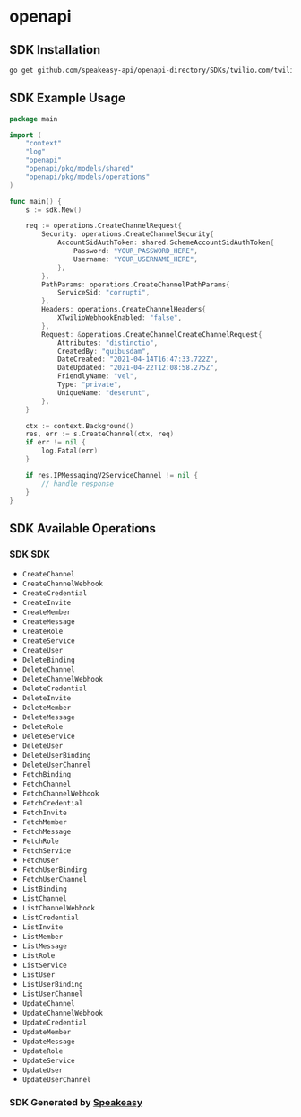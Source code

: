 # openapi

<!-- Start SDK Installation -->
## SDK Installation

```bash
go get github.com/speakeasy-api/openapi-directory/SDKs/twilio.com/twilio_ip_messaging_v2/1.40.0/go
```
<!-- End SDK Installation -->

## SDK Example Usage
<!-- Start SDK Example Usage -->
```go
package main

import (
    "context"
    "log"
    "openapi"
    "openapi/pkg/models/shared"
    "openapi/pkg/models/operations"
)

func main() {
    s := sdk.New()

    req := operations.CreateChannelRequest{
        Security: operations.CreateChannelSecurity{
            AccountSidAuthToken: shared.SchemeAccountSidAuthToken{
                Password: "YOUR_PASSWORD_HERE",
                Username: "YOUR_USERNAME_HERE",
            },
        },
        PathParams: operations.CreateChannelPathParams{
            ServiceSid: "corrupti",
        },
        Headers: operations.CreateChannelHeaders{
            XTwilioWebhookEnabled: "false",
        },
        Request: &operations.CreateChannelCreateChannelRequest{
            Attributes: "distinctio",
            CreatedBy: "quibusdam",
            DateCreated: "2021-04-14T16:47:33.722Z",
            DateUpdated: "2021-04-22T12:08:58.275Z",
            FriendlyName: "vel",
            Type: "private",
            UniqueName: "deserunt",
        },
    }

    ctx := context.Background()
    res, err := s.CreateChannel(ctx, req)
    if err != nil {
        log.Fatal(err)
    }

    if res.IPMessagingV2ServiceChannel != nil {
        // handle response
    }
}
```
<!-- End SDK Example Usage -->

<!-- Start SDK Available Operations -->
## SDK Available Operations

### SDK SDK

* `CreateChannel`
* `CreateChannelWebhook`
* `CreateCredential`
* `CreateInvite`
* `CreateMember`
* `CreateMessage`
* `CreateRole`
* `CreateService`
* `CreateUser`
* `DeleteBinding`
* `DeleteChannel`
* `DeleteChannelWebhook`
* `DeleteCredential`
* `DeleteInvite`
* `DeleteMember`
* `DeleteMessage`
* `DeleteRole`
* `DeleteService`
* `DeleteUser`
* `DeleteUserBinding`
* `DeleteUserChannel`
* `FetchBinding`
* `FetchChannel`
* `FetchChannelWebhook`
* `FetchCredential`
* `FetchInvite`
* `FetchMember`
* `FetchMessage`
* `FetchRole`
* `FetchService`
* `FetchUser`
* `FetchUserBinding`
* `FetchUserChannel`
* `ListBinding`
* `ListChannel`
* `ListChannelWebhook`
* `ListCredential`
* `ListInvite`
* `ListMember`
* `ListMessage`
* `ListRole`
* `ListService`
* `ListUser`
* `ListUserBinding`
* `ListUserChannel`
* `UpdateChannel`
* `UpdateChannelWebhook`
* `UpdateCredential`
* `UpdateMember`
* `UpdateMessage`
* `UpdateRole`
* `UpdateService`
* `UpdateUser`
* `UpdateUserChannel`
<!-- End SDK Available Operations -->

### SDK Generated by [Speakeasy](https://docs.speakeasyapi.dev/docs/using-speakeasy/client-sdks)
